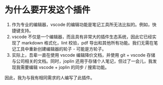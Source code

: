 # 为什么要开发这个插件

1. 作为专业的编辑器，vscode 的编辑功能是笔记工具所无法比拟的。例如，快捷键支持。
2. vscode 不仅是一个编辑器，而且具有非常大的插件生态系统，因此它已经实现了 markdown 格式化，lint 校验，pdf 导出和其他所有功能。我们无需在笔记工具中重新创建编辑器的轮子 - 可能是方轮子。
3. 实际上，吾辈一直在使用 vscode 编辑降价文档，并使用 git + vscode 存储与公司相关的文档。同时，joplin 还用于存储个人笔记，但过了一会儿，我发现我需要编辑 vscode + joplin 的同步 / 搜索功能。

因此，我为与我有相同需求的人编写了此插件。

